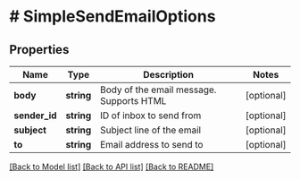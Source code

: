 # # SimpleSendEmailOptions

## Properties

Name | Type | Description | Notes
------------ | ------------- | ------------- | -------------
**body** | **string** | Body of the email message. Supports HTML | [optional] 
**sender_id** | **string** | ID of inbox to send from | [optional] 
**subject** | **string** | Subject line of the email | [optional] 
**to** | **string** | Email address to send to | [optional] 

[[Back to Model list]](../../README.md#documentation-for-models) [[Back to API list]](../../README.md#documentation-for-api-endpoints) [[Back to README]](../../README.md)


